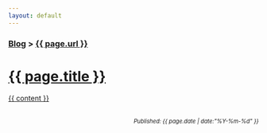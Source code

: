 ```yaml
---
layout: default
---
```


<h3><a href="http://thomasleeper.com/blog.html">Blog</a> > <a href='http://thomasleeper.com{{ page.url }}'>{{ page.url }}</h3>

<h1>{{ page.title }}</h1>

{{ content }}

<br />
<span style="font-style:italic;font-size:.8em;float:right;">Published: {{ page.date | date:"%Y-%m-%d" }}</span>
